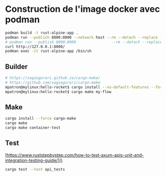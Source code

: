 # Construction de l'image docker avec podman

~~~bash
podman build -t rust-alpine-app .
podman run --publish 8000:8000 --network host --rm --detach --replace --name rust-alpine-app rust-alpine-app
# podman run --publish 8000:8000                --rm --detach --replace --name rust-alpine-app rust-alpine-app
curl http://127.0.0.1:8000/
podman exec -it rust-alpine-app /bin/sh
~~~

## Builder

~~~bash
# https://sagiegurari.github.io/cargo-make/
# https://github.com/sagiegurari/cargo-make
mpatron@mylinux:hello-rocket$ cargo install --no-default-features --force cargo-make
mpatron@mylinux:hello-rocket$ cargo make my-flow
~~~

## Make

~~~bash
cargo install --force cargo-make
cargo make
cargo make container-test
~~~

## Test

[https://www.ruststepbystep.com/how-to-test-axum-apis-unit-and-integration-testing-guide/]()

~~~bash
cargo test --test api_tests
~~~
